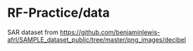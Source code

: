 # RF-Practice/data
SAR dataset from https://github.com/benjaminlewis-afrl/SAMPLE_dataset_public/tree/master/png_images/decibel